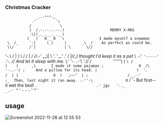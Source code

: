 ### Christmas Cracker


                  _.--"""-,
                .'         `\
               /             \
               |  /.-.--.-.--.)                     MERRY X-MAS
               .\|(_._.__._.__)
              (   )   0 _ 0   \                I made myself a snowman
     \  /_     `-|     (_)     |       _\  /    As perfect as could be.
     \\/       /`|             |`\       \//
   '-.\\ \/   |  \   \     /   /  |   \/ //.-'
     __\\|    \   '.  '._.'  .'   /    |//__I thought I'd keep it as a pet
        \\   .-'.   `'-----'`   .'-.   //     And let it sleep with me.
         \\.'    '-._        .-'\   './/
         /`          `'''''')    )    `\
        /                  (    (      ,\       I made it some pajamas
       ;                O  /\    '-..-'/ ;     And a pillow for its head.
       |                  (  '.       /  |
       |                O  )   `;---'`   |
       ;                  /__.-'         ;_  Then, last night it ran away.
   .-''-\               O `             /  '- But first-- it wet the bed!
         `.                           .'
     jgs   '-._                   _.-'
               `"  '  - - -  ' "`` 
               
               
## usage
![Screenshot 2022-11-28 at 12 55 53](https://user-images.githubusercontent.com/118965671/204271917-0ae6a90f-4c33-420f-8da6-2a0350bfc9e3.png)
